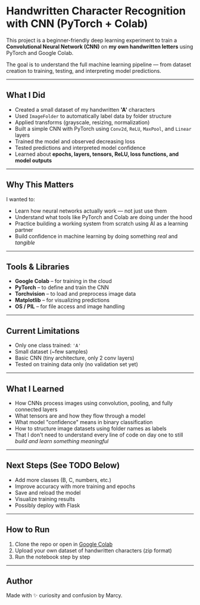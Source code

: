 # Handwritten Character Recognition with CNN (PyTorch + Colab)

This project is a beginner-friendly deep learning experiment to train a **Convolutional Neural Network (CNN)** on **my own handwritten letters** using PyTorch and Google Colab.

The goal is to understand the full machine learning pipeline — from dataset creation to training, testing, and interpreting model predictions.

---

## What I Did

- Created a small dataset of my handwritten **'A'** characters
- Used `ImageFolder` to automatically label data by folder structure
- Applied transforms (grayscale, resizing, normalization)
- Built a simple CNN with PyTorch using `Conv2d`, `ReLU`, `MaxPool`, and `Linear` layers
- Trained the model and observed decreasing loss
- Tested predictions and interpreted model confidence
- Learned about **epochs, layers, tensors, ReLU, loss functions, and model outputs**

---

## Why This Matters

I wanted to:
- Learn how neural networks actually work — not just use them
- Understand what tools like PyTorch and Colab are doing under the hood
- Practice building a working system from scratch using AI as a learning partner
- Build confidence in machine learning by doing something *real* and *tangible*

---

## Tools & Libraries

- **Google Colab** – for training in the cloud
- **PyTorch** – to define and train the CNN
- **Torchvision** – to load and preprocess image data
- **Matplotlib** – for visualizing predictions
- **OS / PIL** – for file access and image handling

---

##  Current Limitations

- Only one class trained: `'A'`
- Small dataset (~few samples)
- Basic CNN (tiny architecture, only 2 conv layers)
- Tested on training data only (no validation set yet)

---

## What I Learned

- How CNNs process images using convolution, pooling, and fully connected layers
- What tensors are and how they flow through a model
- What model "confidence" means in binary classification
- How to structure image datasets using folder names as labels
- That I don't need to understand every line of code on day one to still *build and learn something meaningful*

---

## Next Steps (See TODO Below)

- Add more classes (B, C, numbers, etc.)
- Improve accuracy with more training and epochs
- Save and reload the model
- Visualize training results
- Possibly deploy with Flask

---

## How to Run

1. Clone the repo or open in [Google Colab](https://colab.research.google.com)
2. Upload your own dataset of handwritten characters (zip format)
3. Run the notebook step by step

---

## Author

Made with ✨ curiosity and confusion by Marcy.
